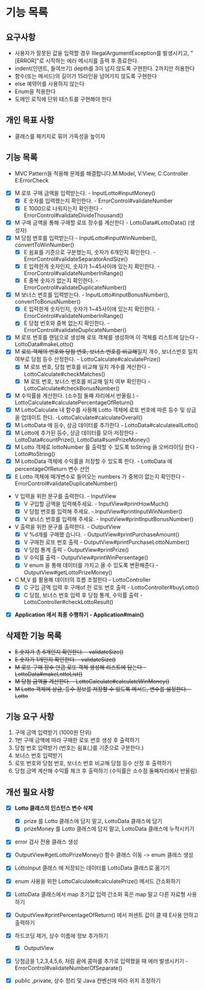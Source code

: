 # 기능 목록
## 요구사항
- 사용자가 잘못된 값을 입력할 경우 IllegalArgumentException를 발생시키고, "[ERROR]"로 시작하는 에러 메시지를 출력 후 종료한다.
- indent(인덴트, 들여쓰기) depth를 3이 넘지 않도록 구현한다. 2까지만 허용한다
- 함수(또는 메서드)의 길이가 15라인을 넘어가지 않도록 구현한다
- else 예약어를 사용하지 않는다
- Enum을 적용한다
- 도메인 로직에 단위 테스트를 구현해야 한다
## 개인 목표 사항
- 클래스를 패키지로 묶어 가독성을 높이자
## 기능 목록
- MVC Pattern을 적용해 문제를 해결합니다.M:Model, V:View, C:Controller E:ErrorCheck
- [x] M 로또 구매 금액을 입력받는다. - InputLotto#inputMoney()
  - [x] E 숫자를 입력했는지 확인한다. - ErrorControl#validateNumber
  - [x] E 1000으로 나워지는지 확인한다 -ErrorControl#validateDivideThousand()
- [x] M 구매 금액을 통해 구매할 로또 장수를 계산한다 - LottoData#LottoData() (생성자)
- [x] M 당첨 번호를 입력받는다 - InputLotto#inputWinNumber(), convertToWinNumber()
  - [x] E 쉼표를 기준으로 구분했는지, 숫자가 6개인지 확인한다. - ErrorControl#validateSeparatorAndSize()
  - [x] E 입력한게 숫자인지, 숫자가 1~45사이에 있는지 확인한다. - ErrorControl#validateNumberInRange()
  - [x] E 중복 숫자가 없는지 확인한다. - ErrorControl#validateDuplicateNumber()
- [x] M 보너스 번호를 입력받는다. - InputLotto#inputBonusNumber(), convertToBonusNumber()
  - [x] E 입력한게 숫자인지, 숫자가 1~45사이에 있는지 확인한다. - ErrorControl#validateNumberInRange()
  - [x] E 당첨 번호와 중복 없는지 확인한다. - ErrorControl#validateDuplicateNumber()
- [x] M 로또 번호를 랜덤으로 생성해 로또 객체를 생성하며 이 객체를 리스트에 담는다 - LottoData#makeLotto()
- [x] M ~~로또 객체의 번호와 당첨 번호, 보너스 번호를 비교해~~일치 개수, 보너스번호 일치 여부로 당첨 등수 산정한다. - LottoCalculate#calculatePrize()
  - [x] M 로또 번호, 당첨 번호를 비교해 일치 개수를 계산한다 - LottoCalculate#checkMatches()
  - [x] M 로또 번호, 보너스 번호를 비교해 일치 여부 확인한다 - LottoCalculate#checkBonusNumber()
- [x] M 수익률을 계산한다. (소수점 둘째 자리에서 반올림.) - LottoCalculate#calculatePercentageOfReturn()
- [x] M LottoCalculate 내 함수를 사용해 Lotto 객체에 로또 번호에 따른 등수 및 상금을 업데이트 한다. -LottoCalculate#calculateOverall()
- [x] M LottoData 에 등수, 상금 데이터를 추가한다 - LottoData#calculateallLotto()
- [x] M Lotto에 추가된 등수, 상금 데이터를 모아 저장한다 - LottoData#countPrize(), LottoData#sumPrizeMoney()
- [x] M Lotto 객체로 lottoNumber 를 출력할 수 있도록 toString 을 오버라이딩 한다 - Lotto#toString()
- [x] M LottoData 객체에 수익률을 저장할 수 있도록 한다. - LottoData 에 percentageOfReturn 변수 선언
- [x] E Lotto 객체에 매개변수로 들어오는 numbers 가 중복이 없는지 확인한다 - ErrorControl#validateDuplicateNumber()
- V 입력을 위한 문구를 출력한다. - InputView
  - [x] V 구입할 금액을 입력해주세요. - InputView#printHowMuch()
  - [x] V 당첨 번호를 입력해 주세요. - InputView#printInputWinNumber()
  - [x] V 보너스 번호를 입력해 주세요. - InputView#printInputBonusNumber()
- V 출력을 위한 문구를 출력한다. - OutputView
  - [x] V %d개를 구매했 습니다. - OutputView#printPurchaseAmount()
  - [x] V 구매한 로또 번호 출력 - OutputView#printPurchaseLottoNumber()
  - [x] V 당첨 통계 출력 - OutputView#printPrize()
  - [x] V 수익률 출력 - OutputView#printWinPersentage()
  - [x] V enum 을 통해 데이터를 가지고 올 수 있도록 변환해준다 - OutputView#getLottoPrizeMoney()
- C M,V 를 활용해 데이터의 흐름 조절한다 - LottoController
  - [x] C 구입 금액 입력 후 구매of 한 로또 번호 출력 - LottoController#buyLotto()
  - [x] C 당첨, 보너스 번호 입력 후 당첨 통계, 수익률 출력 - LottoController#checkLottoResult()
- [x] **Application 에서 최종 수행하기 - Application#main()**

## 삭제한 기능 목록
- ~~E 숫자가 총 6개인지 확인한다. - validateSize()~~
- ~~E 숫자가 1개인지 확인한다. - validateSize()~~
- ~~M 로또 구매 장수 만큼 로또 객체 생성해 리스트에 담는다 - LottoData#makeLottoList()~~
- ~~M 당첨 금액을 계산한다. - LottoCalculate#calculateWinMoney()~~
- ~~M Lotto 객체에 상금, 등수 정보를 저장할 수 있도록 메서드, 변수를 설정한다. - Lotto~~



## 기능 요구 사항
1. 구매 금액 입력받기 (1000원 단위)
2. 1번 구매 금액에 따라 구매한 로또 번호 생성 후 출력하기
3. 당첨 번호 입력받기 (번호는 쉼표(,)를 기준으로 구분한다.)
4. 보너스 번호 입력받기
5. 로또 번호와 당첨 번호, 보너스 번호 비교해 당첨 등수 산정 후 출력하기
6. 당첨 금액 계산해 수익률 체크 후 출력하기 (수익률은 소수점 둘째자리에서 반올림)

## 개선 필요 사항
- [x] **Lotto 클래스의 인스턴스 변수 삭제**
  - [x] prize 를 Lotto 클래스에 담지 말고, LottoData 클래스에 담기
  - [x] prizeMoney 를 Lotto 클래스에 담지 말고, LottoData 클래스에 누적시키기
- [x] error 검사 전용 클래스 생성
- [x] OutputView#getLottoPrizeMoney() 함수 클래스 이동 -> enum 클래스 생성
- [x] LottoInput 클래스 에 저장되는 데이터를 LottoData 클래스로 옮기기
- [x] enum 사용을 위한 LottoCalculate#calculatePrize() 메서드 간소화하기
- [x] LottoData 클래스에서 map 초기값 입력 간소화 혹은 map 말고 다른 자료형 사용하기
- [x] OutputView#printPercentageOfReturn() 에서 퍼센트 값이 클 때 E사용 안하고 출력하기
- [x] 하드코딩 제거, 상수 이름에 정보 추가하기
  - [x] OutputView
- [x] 당첨금을 1,2,3,4,5,6, 처럼 끝에 콤마를 추가로 입력했을 때 에러 발생시키기 -ErrorControl#validateNumberOfSeparate()
- [x] public ,private, 상수 정리 및 Java 컨벤선에 따라 위치 조정하기

